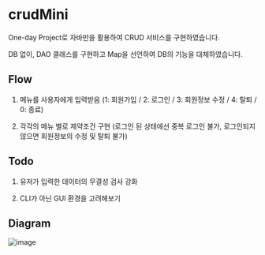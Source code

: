 # crudMini
One-day Project로 자바만을 활용하여 CRUD 서비스를 구현하였습니다.

DB 없이, DAO 클래스를 구현하고 Map을 선언하여 DB의 기능을 대체하였습니다.

## Flow

1. 메뉴를 사용자에게 입력받음 (1: 회원가입 / 2: 로그인 / 3: 회원정보 수정 / 4: 탈퇴 / 0: 종료)

2. 각각의 메뉴 별로 제약조건 구현 (로그인 된 상태에선 중복 로그인 불가, 로그인되지 않으면 회원정보의 수정 및 탈퇴 불가)

## Todo

1. 유저가 입력한 데이터의 무결성 검사 강화

2. CLI가 아닌 GUI 환경을 고려해보기

## Diagram

![image](https://github.com/bookeers/crudMini/assets/128025654/480725ae-2155-4fd9-b80d-951b1c5f78b4)
